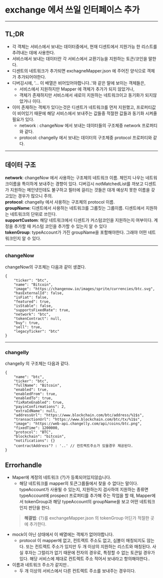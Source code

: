 # exchange 에서 쓰일 인터페이스 추가
---

## TL;DR
- 각 객체는 서비스에서 보내는 데이터중에서, 현재 디센트에서 지원가능 한 리스트를 추려내는 데에 사용한다.
- 서비스에서 보내는 데이터란 각 서비스에서 교환기능을 지원하는 토큰/코인을 말한다.
- 디센트의 네트워크가 추가되면 exchagneMapper.json 에 주어진 양식으로 객체가 추가되어야한다.
- 디버깅시에, '... 이 배열은 비어있어야합니다..'와 같은 말에 보이는 객체들은,
  - 서비스에서 지원하지만 Mapper 에 객체가 추가가 되지 않았거나,
  - 객체가 존재하지만 서비스에서 새로이 지원하는 네트워크이고 동기화가 되지않았거나 이다.
- 이미 존재하는 객체가 있다는것은 디센트가 네트워크를 먼저 지원했고, 프로퍼티값이 비어있기 때문에 해당 서비스에서 보내주는 값들중 적절한 값들과 동기화 시켜줄 필요가 있다.
  - network : changeNow 에서 보내는 데이터들의 구조체중 network 프로퍼티와 같다.
  - protocol: changelly 에서 보내는 데이터의 구조체중 protocol 프로퍼티와 같다.
---
## 데이터 구조

**network**: changeNow 에서 사용하는 구조체의 네트워크 이름. 체인지 나우는 네트워크이름을 특이하게 보내주는 경향이 있다. 디버깅시 notMatchedList를 까보고 디센트가 지원하는 메인넷인데도 불구하고 필터에 걸리는 것들은 대개 예상치 못한 이름을 갖고있는 경우가 많으니 주의.<br>
**protocol**: changelly 에서 사용하는 구조체의 protocol 이름. <br>
**groupName**: 디센트에서 사용하는 네트워크를 그룹짓는 그룹이름. 디센트에서 지원하는 네트워크의 단위로 쓰인다.<br>
**supportCustom**: 해당 네트워크에서 디센트가 커스텀코인을 지원하는지 여부이다. 계정을 추가할 때 커스텀 코인을 추가할 수 있는지 알 수 있다 <br>
**tokenGroup**: typeAccount가 가진 groupName을 포함해야한다. 그래야 어떤 네트워크인지 알 수 있다.

---
### changeNow
changeNow의 구조체는 다음과 같이 생겼다.
```
{
    "ticker": "btc",
    "name": "Bitcoin",
    "image": "https://changenow.io/images/sprite/currencies/btc.svg",
    "hasExternalId": false,
    "isFiat": false,
    "featured": true,
    "isStable": false,
    "supportsFixedRate": true,
    "network": "btc",
    "tokenContract": null,
    "buy": true,
    "sell": true,
    "legacyTicker": "btc"
}
```
---
### changelly
changelly 의 구조체는 다음과 같다.
```
{
    "name": "btc",
    "ticker": "btc",
    "fullName": "Bitcoin",
    "enabled": true,
    "enabledFrom": true,
    "enabledTo": true,
    "fixRateEnabled": true,
    "payinConfirmations": 2,
    "extraIdName": null,
    "addressUrl": "https://www.blockchain.com/btc/address/%1$s",
    "transactionUrl": "https://www.blockchain.com/btc/tx/%1$s",
    "image": "https://web-api.changelly.com/api/coins/btc.png",
    "fixedTime": 1200000,
    "protocol": "BTC",
    "blockchain": "bitcoin",
    "notifications": {}
    "contractAddress"? : '..' // 컨트렉트주소가 있을경우 제공된다.
}
```
## Errorhandle

- Maper에 계정의 네트워크 {?}가 등록되어있지않습니다.
  - 해당 네트워크를 mapper의 토큰그룹들에서 찾을 수 없다는 말이다. typeAccount가 사용될 수 있는지, 지원하는지 검사하여 지원하는 종류면 typeAccount에 prospect 프로퍼티를 추가해 주는 작업을 할 때, Mapper에서 tokenGroup과 해당 typeAccount의 groupName을 보고 어떤 네트워크인지 판단을 한다. 
  > **해결법**: {?}를 exchangeMapper.json 의 tokenGroup 어딘가 적절한 곳에 추가한다. 
- mock이 아닌 상태에서 이 배열에는 객체가 없어야합니다.
  - protocol 이 mapper에 없고, 컨트렉트 주소도 없고, 심볼이 매칭되지도 않는다. 또는 컨트렉트 주소가 있지만 두 개 이상의 지원하는 리스트와 매칭된다. 사실 후자는 그럴리가 없기 때문에 전자의 경우로, 특정할 수 없는 토큰일 경우가 있다. 해당 서비스에 제대로 컨트렉트 주소 적어서 보내라고 항의해야한다..
- 이름과 네트워크 주소가 같지만..
  - 두 개 이상의 서비스에서 다른 컨트렉트 주소를 보내주는 경우이다.